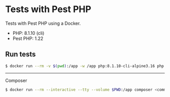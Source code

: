 # Tests with Pest PHP

Tests with Pest PHP using a Docker.

- PHP: 8.1.10 (cli)
- Pest PHP: 1.22

## Run tests

```sh
$ docker run --rm -v $(pwd):/app -w /app php:8.1.10-cli-alpine3.16 php ./vendor/bin/pest
```

---

Composer

```sh
$ docker run --rm --interactive --tty --volume $PWD:/app composer <command>
```
